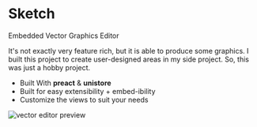 # Sketch
Embedded Vector Graphics Editor

It's not exactly very feature rich, but it is able to produce some graphics. 
I built this project to create user-designed areas in my side project. 
So, this was just a hobby project.

* Built With **preact** & **unistore**
* Built for easy extensibility + embed-ibility
* Customize the views to suit your needs

![vector editor preview](https://raw.githubusercontent.com/wiki/sibvrv/sketch/screens/editor_preview.png)